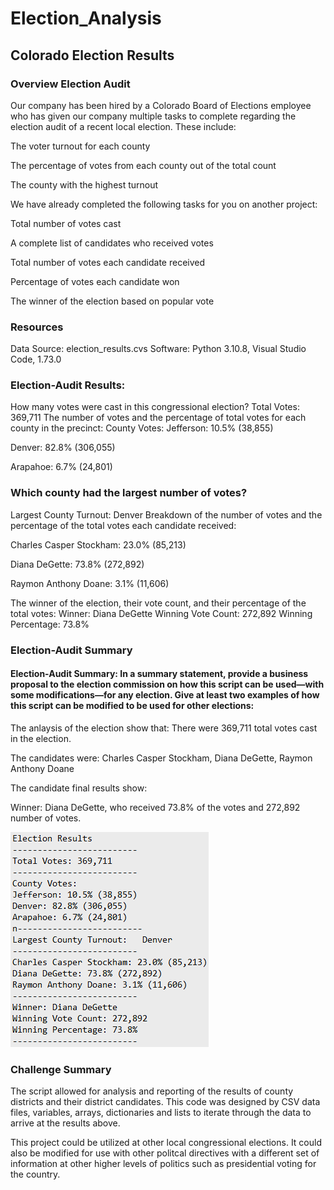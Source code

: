 # Election_Analysis

## Colorado Election Results 

### Overview Election Audit
Our company has been hired by a Colorado Board of Elections employee who has given our company multiple tasks to complete regarding the election audit of a recent local election. These include:

   The voter turnout for each county
   
   The percentage of votes from each county out of the total count
   
   The county with the highest turnout
    
   We have already completed the following tasks for you on another project:

   Total number of votes cast
   
   A complete list of candidates who received votes
   
   Total number of votes each candidate received
   
   Percentage of votes each candidate won
   
   The winner of the election based on popular vote
   

###   Resources
   Data Source:  election_results.cvs
   Software:  Python 3.10.8, Visual Studio Code, 1.73.0

###   Election-Audit Results: 
   How many votes were cast in this congressional election?
   Total Votes: 369,711
   The number of votes and the percentage of total votes for each county in the precinct:
   County Votes:
   Jefferson: 10.5% (38,855)

   Denver: 82.8% (306,055)

   Arapahoe: 6.7% (24,801)
  
###  Which county had the largest number of votes?
   Largest County Turnout:   Denver
   Breakdown of the number of votes and the percentage of the total votes each candidate received:
   
   Charles Casper Stockham: 23.0% (85,213)
  
   Diana DeGette: 73.8% (272,892)

   Raymon Anthony Doane: 3.1% (11,606)

   The winner of the election, their vote count, and their percentage of the total votes:
   Winner: Diana DeGette
   Winning Vote Count: 272,892
   Winning Percentage: 73.8%
                
                



###  Election-Audit Summary

#### Election-Audit Summary: In a summary statement, provide a business proposal to the election commission on how this script can be used—with some modifications—for any election. Give at least two examples of how this script can be modified to be used for other elections:

   The anlaysis of the election show that:
                There were 369,711 total votes cast in the election.
                
   The candidates were:
                Charles Casper Stockham, Diana DeGette, Raymon Anthony Doane

   The candidate final results show:
        
   Winner: Diana DeGette, who received 73.8% of the votes and  272,892 number of votes.
   
   ![Election_Results](https://github.com/hansonj34/Election_Analysis/blob/main/election_results.txt.png)
   


###  Challenge Summary
   The script allowed for analysis and reporting of the results of county districts and their district candidates.  This code was designed by CSV data files,              variables, arrays, dictionaries and lists to iterate through the data to arrive at the results above.

   This project could be utilized at other local congressional elections. It could also be modified for use with other politcal directives with a different set of        information at other higher levels of politics such as presidential voting for the country.
